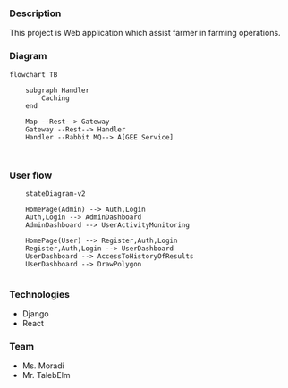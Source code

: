 ### Description
This project is Web application which assist farmer in farming operations.

### Diagram


``` mermaid
flowchart TB
    
    subgraph Handler
        Caching
    end

    Map --Rest--> Gateway
    Gateway --Rest--> Handler
    Handler --Rabbit MQ--> A[GEE Service]

    
``` 


### User flow

```mermaid
    stateDiagram-v2

    HomePage(Admin) --> Auth,Login
    Auth,Login --> AdminDashboard
    AdminDashboard --> UserActivityMonitoring

    HomePage(User) --> Register,Auth,Login
    Register,Auth,Login --> UserDashboard
    UserDashboard --> AccessToHistoryOfResults
    UserDashboard --> DrawPolygon


```

### Technologies

* Django
* React

### Team
* Ms. Moradi
* Mr. TalebElm